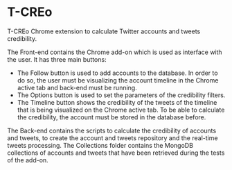 # T-CREo
T-CREo Chrome extension to calculate Twitter accounts and tweets credibility.

The Front-end contains the Chrome add-on which is used as interface with the user. It has three main buttons:
 - The Follow button is used to add accounts to the database. In order to do so, the user must be visualizing the account timeline in the Chrome active tab and back-end must      be running.
 - The Options button is used to set the parameters of the credibility filters.
 - The Timeline button shows the credibility of the tweets of the timeline that is being visualized on the Chrome active tab. To be able to calculate the credibility, the        account must be stored in the database before.

The Back-end contains the scripts to calculate the credibility of accounts and tweets, to create the account and tweets repository and the real-time tweets processing.
The Collections folder contains the MongoDB collections of accounts and tweets that have been retrieved during the tests of the add-on.
